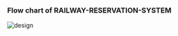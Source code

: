 ###  Flow chart of RAILWAY-RESERVATION-SYSTEM
![design](https://user-images.githubusercontent.com/62551088/153253808-71668fc0-1e3d-4bc7-b9ba-11d5c45541cf.png)
